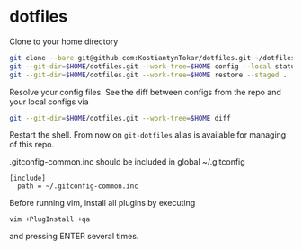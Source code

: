 # dotfiles

Clone to your home directory
```bash
git clone --bare git@github.com:KostiantynTokar/dotfiles.git ~/dotfiles.git
git --git-dir=$HOME/dotfiles.git --work-tree=$HOME config --local status.showUntrackedFiles no
git --git-dir=$HOME/dotfiles.git --work-tree=$HOME restore --staged .
```
Resolve your config files. See the diff between configs from the repo and your local configs via
```bash
git --git-dir=$HOME/dotfiles.git --work-tree=$HOME diff
```
Restart the shell. From now on `git-dotfiles` alias is available for managing of this repo.

.gitconfig-common.inc should be included in global ~/.gitconfig
```
[include]
  path = ~/.gitconfig-common.inc
```

Before running vim, install all plugins by executing
```
vim +PlugInstall +qa
```
and pressing ENTER several times.
